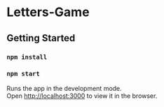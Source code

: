 # Letters-Game

## Getting Started 

### `npm install`

### `npm start`

Runs the app in the development mode.\
Open [http://localhost:3000](http://localhost:3000) to view it in the browser.
